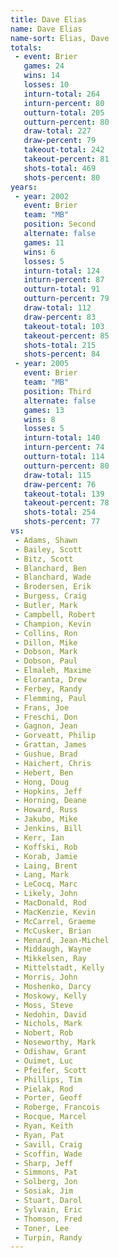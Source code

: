 ```yaml
---
title: Dave Elias
name: Dave Elias
name-sort: Elias, Dave
totals:
 - event: Brier
   games: 24
   wins: 14
   losses: 10
   inturn-total: 264
   inturn-percent: 80
   outturn-total: 205
   outturn-percent: 80
   draw-total: 227
   draw-percent: 79
   takeout-total: 242
   takeout-percent: 81
   shots-total: 469
   shots-percent: 80
years:
 - year: 2002
   event: Brier
   team: "MB"
   position: Second
   alternate: false
   games: 11
   wins: 6
   losses: 5
   inturn-total: 124
   inturn-percent: 87
   outturn-total: 91
   outturn-percent: 79
   draw-total: 112
   draw-percent: 83
   takeout-total: 103
   takeout-percent: 85
   shots-total: 215
   shots-percent: 84
 - year: 2005
   event: Brier
   team: "MB"
   position: Third
   alternate: false
   games: 13
   wins: 8
   losses: 5
   inturn-total: 140
   inturn-percent: 74
   outturn-total: 114
   outturn-percent: 80
   draw-total: 115
   draw-percent: 76
   takeout-total: 139
   takeout-percent: 78
   shots-total: 254
   shots-percent: 77
vs:
 - Adams, Shawn
 - Bailey, Scott
 - Bitz, Scott
 - Blanchard, Ben
 - Blanchard, Wade
 - Brodersen, Erik
 - Burgess, Craig
 - Butler, Mark
 - Campbell, Robert
 - Champion, Kevin
 - Collins, Ron
 - Dillon, Mike
 - Dobson, Mark
 - Dobson, Paul
 - Elmaleh, Maxime
 - Eloranta, Drew
 - Ferbey, Randy
 - Flemming, Paul
 - Frans, Joe
 - Freschi, Don
 - Gagnon, Jean
 - Gorveatt, Philip
 - Grattan, James
 - Gushue, Brad
 - Haichert, Chris
 - Hebert, Ben
 - Hong, Doug
 - Hopkins, Jeff
 - Horning, Deane
 - Howard, Russ
 - Jakubo, Mike
 - Jenkins, Bill
 - Kerr, Ian
 - Koffski, Rob
 - Korab, Jamie
 - Laing, Brent
 - Lang, Mark
 - LeCocq, Marc
 - Likely, John
 - MacDonald, Rod
 - MacKenzie, Kevin
 - McCarrel, Graeme
 - McCusker, Brian
 - Menard, Jean-Michel
 - Middaugh, Wayne
 - Mikkelsen, Ray
 - Mittelstadt, Kelly
 - Morris, John
 - Moshenko, Darcy
 - Moskowy, Kelly
 - Moss, Steve
 - Nedohin, David
 - Nichols, Mark
 - Nobert, Rob
 - Noseworthy, Mark
 - Odishaw, Grant
 - Ouimet, Luc
 - Pfeifer, Scott
 - Phillips, Tim
 - Pielak, Rod
 - Porter, Geoff
 - Roberge, Francois
 - Rocque, Marcel
 - Ryan, Keith
 - Ryan, Pat
 - Savill, Craig
 - Scoffin, Wade
 - Sharp, Jeff
 - Simmons, Pat
 - Solberg, Jon
 - Sosiak, Jim
 - Stuart, Darol
 - Sylvain, Eric
 - Thomson, Fred
 - Toner, Lee
 - Turpin, Randy
---
```

